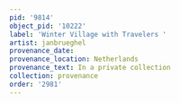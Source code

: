 ```yaml
---
pid: '9814'
object_pid: '10222'
label: 'Winter Village with Travelers '
artist: janbrueghel
provenance_date:
provenance_location: Netherlands
provenance_text: In a private collection
collection: provenance
order: '2981'
---
```

